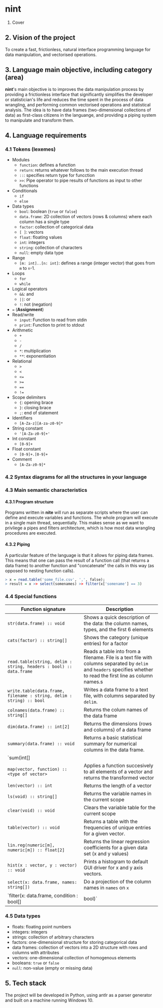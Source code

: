 # nint

1. Cover

## 2. Vision of the project

To create a fast, frictionless, natural interface programming language for data manipulation, and vectorised operations.


## 3. Language main objective, including category (area)

**nint**'s main objective is to improves the data manipulation process by providing a frictionless interface that significantly simplifies the developer or statistician's life and reduces the time spent in the process of data wrangling, and performing common vectorised operations and statistical analysis. The idea is to have data frames (two-dimensional collections of data) as first-class citizens in the languange, and providing a piping system to manipulate and transform them.

## 4. Language requirements

### 4.1 Tokens (lexemes)

- Modules
	- `function`: defines a function
	- `return`: returns whatever follows to the main execution thread
	- `::`: specifies return type for funcction
	- `>>`: Pipe operator to pipe results of functions as input to other functions
- Conditionals
	- `if`
	- `else`
- Data types
	- `bool`: boolean (`true` or `false`)
	- `data.frame`: 2D collection of vectors (rows & columns) where each column has a single type
	- `factor`: collection of categorical data
	- `[ ]`: vectors
	- `float`: floating values
	- `int`: integers
	- `string`: collection of characters
	- `null`: empty data type
- Range
	- `[m: int]..[n: int]`: defines a range (integer vector) that goes from `m` to `n`-1.
- Loops
	- `for`
	- `while`
- Logical operators
	- `&&`: and
	- `||`: or
	- `!`: not (negation)
- `=` (**Assignment**)
- Read/write
	- `input`: Function to read from stdin
	- `print`: Function to print to stdout
- Arithmetic
	- `+`
	- `-`
	- `/`
	- `*`: multiplication
	- `**`: exponentiation
- Relational
	- `>`
	- `<`
	- `<=`
	- `>=`
	- `==`
	- `!=`
- Scope delimiters
	- `{`: opening brace
	- `}`: closing brace
	- `;`: end of statement
- Identifiers
	- `[A-Za-z][A-za-z0-9]*`
- String constant
	- `'[A-Za-z0-9]+'`
- Int constant
	- `[0-9]+`
- Float constant
	- `[0-9]+.[0-9]+`
- Comment
	- `[A-Za-z0-9]*`




### 4.2 Syntax diagrams for all the structures in your language



### 4.3 Main semantic characteristics

#### 4.3.1 Program structure

Programs written in **nite** will run as separate scripts where the user can define and execute variables and functions. The whole program will execute in a single main thread, sequentially. This makes sense as we want to privliege a pipes and filters architecture, which is how most data wrangling procedures are executed.

#### 4.3.2 Piping

A particular feature of the language is that it allows for piping data frames. This means that one can pass the result of a function call (that returns a data frame) to another function and "concatenate" the calls in this way (as opposed to nesting function calls).

```R
> x = read.table('some_file.csv', ',', false);
> result = x >> select(somenames) >> filter(x['somename'] == 3)
```

### 4.4 Special functions

| Function signature | Description |
| ------------------ | ----------- |
| `str(data.frame) :: void` | Shows a quick description of the data: the column names, types, and the first 6 elements |
| `cats(factor) :: string[]` | Shows the category (unique entries) for a factor |
| `read.table(string, delim : string, headers : bool) :: data.frame` | Reads a table into from a filename. File is a text file with columns separated by `delim` and `headers` specifies whether to read the first line as column names.s |
| `write.table(data.frame, filename : string, delim : string) :: bool` | Writes a data frame to a text file, with columns separated by `delim`. |
| `colnames(data.frame) :: string[]` | Returns the colum names of the data frame |
| `dim(data.frame) :: int[2]` | Returns the dimensions (rows and columns) of a data frame |
| `summary(data.frame) :: void` | Returns a basic statistical summary for numerical columns in the data frame. |
| `sum(int[] || float[] || bool[]) :: int || float ` | Returns the sum of a numeric (or parseable) vector |
| `map(vector, function) :: <type of vector>` | Applies a function succesively to all elements of a vector and returns the transformed vector |
| `len(vector) :: int` | Returns the length of a vector |
| `ls(void) :: string[]` | Returns the variable names in the current scope |
| `clear(void) :: void` | Clears the variable table for the current scope |
| `table(vector) :: void` | Returns a table with the frequencies of unique entries for a given vector. |
| `lin.reg(numeric[m], numeric[m]) :: float[2]` | Returns the linear regression coefficients for a given data set (x and y values) |
| `hist(x : vector, y : vector) :: void` | Prints a histogram to default GUI driver for x and y axis vectors. |
| `select(x: data.frame, names: string[])` | Do a projection of the column names in `names` on `x` |
| `filter(x: data.frame, condition : bool[] | bool)` | Return the rows in `x` where `condition` is `true` (or subset by the `true` values in the condition if it returns a vector of booleans) |


### 4.5 Data types

- floats: floating point numbers
- integers: integers
- strings: collection of arbitrary characters
- factors: one-dimensional structure for storing categorical data
- data frames: collection of vectors into a 2D structure with rows and columns with attributes
- vectors: one-dimensional collection of homogenous elements
- booleans: `true` or `false`
- `null`: non-value (empty or missing data)


## 5. Tech stack

The project will be developed in Python, using antlr as a parser generator and built on a machine running Windows 10.




